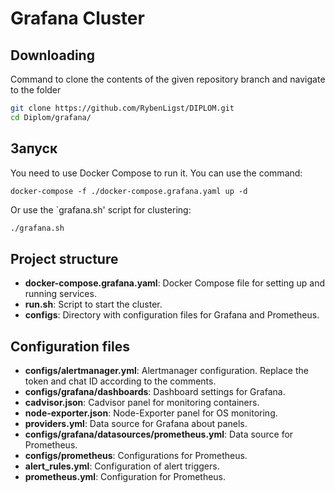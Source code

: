 # Grafana Cluster

## Downloading

Command to clone the contents of the given repository branch and navigate to the folder

  ```bash
  git clone https://github.com/RybenLigst/DIPLOM.git
  cd Diplom/grafana/
  ```

## Запуск

You need to use Docker Compose to run it. You can use the command:

```shell
docker-compose -f ./docker-compose.grafana.yaml up -d
```

Or use the `grafana.sh' script for clustering:

```sh
./grafana.sh
```

## Project structure

- **docker-compose.grafana.yaml**: Docker Compose file for setting up and running services.
- **run.sh**: Script to start the cluster.
- **configs**: Directory with configuration files for Grafana and Prometheus.

## Configuration files

- **configs/alertmanager.yml**: Alertmanager configuration. Replace the token and chat ID according to the comments.
- **configs/grafana/dashboards**: Dashboard settings for Grafana.
 - **cadvisor.json**: Cadvisor panel for monitoring containers.
 - **node-exporter.json**: Node-Exporter panel for OS monitoring.
 - **providers.yml**: Data source for Grafana about panels.
- **configs/grafana/datasources/prometheus.yml**: Data source for Prometheus.
- **configs/prometheus**: Configurations for Prometheus.
 - **alert_rules.yml**: Configuration of alert triggers.
 - **prometheus.yml**: Configuration for Prometheus.

